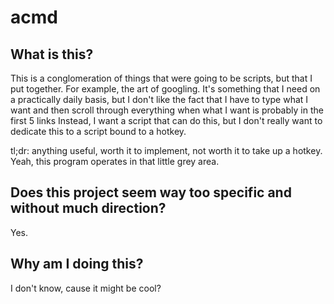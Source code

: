 # acmd

## What is this?
This is a conglomeration of things that were going to be scripts, but that I put together.
For example, the art of googling. It's something that I need on a practically daily basis, but I don't like the fact that I have to type what I want and then scroll through everything when what I want is probably in the first 5 links
Instead, I want a script that can do this, but I don't really want to dedicate this to a script bound to a hotkey.

tl;dr: anything useful, worth it to implement, not worth it to take up a hotkey. Yeah, this program operates in that little grey area.

## Does this project seem way too specific and without much direction?
Yes.

## Why am I doing this?
I don't know, cause it might be cool?
